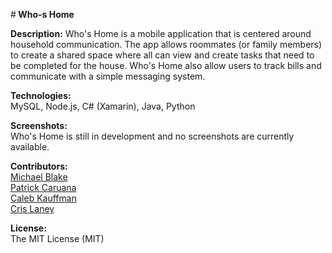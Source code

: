 #<b> Who-s Home </b>

<b>Description:</b>
Who's Home is a mobile application that is centered around household communication. The app allows roommates (or family members) to create a shared space where all can view and create tasks that need to be completed for the house. Who's Home also allow users to track bills and communicate with a simple messaging system. 

<b>Technologies:</b><br />
MySQL, Node.js, C# (Xamarin), Java, Python

<b>Screenshots:</b><br />
Who's Home is still in development and no screenshots are currently available.

<b>Contributors:</b><br />
[Michael Blake](https://github.com/MichaelBlakeOIT)<br />
[Patrick Caruana](https://github.com/FireOnTop)<br />
[Caleb Kauffman](https://github.com/TemporalAlpaca)<br />
[Cris Laney](https://github.com/crislaney)<br />

<b>License:</b><br />
The MIT License (MIT)<br />
